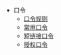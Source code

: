 - 口令
  - [口令规则](key/rules.md)
  - [常用口令](key/common.md)
  - [短链接口令](key/short-url.md)
  - [授权口令](key/auth.md)
